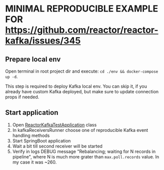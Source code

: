 # MINIMAL REPRODUCIBLE EXAMPLE FOR https://github.com/reactor/reactor-kafka/issues/345

## Prepare local env
Open terminal in root project dir and execute: `cd ./env && docker-compose up -d`.

This step is required to deploy Kafka local env.
You can skip it, if you already have custom Kafka deployed, but make sure to update connection props if needed.


## Start application

1. Open [ReactorKafkaTestApplication](src/main/java/com/example/reactorkafkatest/ReactorKafkaTestApplication.java) class
2. In kafkaReceiversRunner choose one of reproducible Kafka event handling methods
3. Start SpringBoot application
4. Wait a bit till second receiver will be started
5. Verify in logs DEBUG message "Rebalancing; waiting for N records in pipeline", where N is much more grater than
   `max.poll.records` value. In my case it was ~260.
